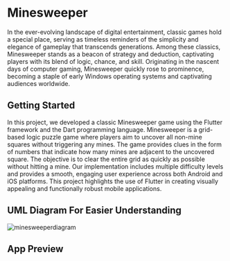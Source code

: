 # Minesweeper

In the ever-evolving landscape of digital entertainment, classic games hold a special place, serving as timeless reminders of the simplicity and elegance of gameplay that transcends generations. Among these classics, Minesweeper stands as a beacon of strategy and deduction, captivating players with its blend of logic, chance, and skill. Originating in the nascent days of computer gaming, Minesweeper quickly rose to prominence, becoming a staple of early Windows operating systems and captivating audiences worldwide.


## Getting Started

In this project, we developed a classic Minesweeper game using the Flutter framework and the Dart programming language. Minesweeper is a grid-based logic puzzle game where players aim to uncover all non-mine squares without triggering any mines. The game provides clues in the form of numbers that indicate how many mines are adjacent to the uncovered square. The objective is to clear the entire grid as quickly as possible without hitting a mine. Our implementation includes multiple difficulty levels and provides a smooth, engaging user experience across both Android and iOS platforms. This project highlights the use of Flutter in creating visually appealing and functionally robust mobile applications.


## UML Diagram For Easier Understanding
![minesweeperdiagram](https://github.com/Emel-altnts/MinesweeperGame/assets/167646813/6fbb77e5-24e8-4012-85fe-471920574c5d)


##  App Preview


